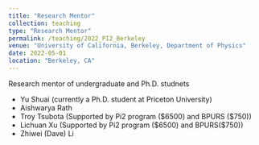 ```yaml
---
title: "Research Mentor"
collection: teaching
type: "Research Mentor"
permalink: /teaching/2022_PI2_Berkeley
venue: "University of California, Berkeley, Department of Physics"
date: 2022-05-01
location: "Berkeley, CA"
---
```


Research mentor of undergraduate and Ph.D. studnets

* Yu Shuai (currently a Ph.D. student at Priceton University)
* Aishwarya Rath
* Troy Tsubota (Supported by Pi2 program (\$6500) and BPURS (\$750))
* Lichuan Xu (Supported by Pi2 program (\$6500) and BPURS(\$750))
* Zhiwei (Dave) Li

